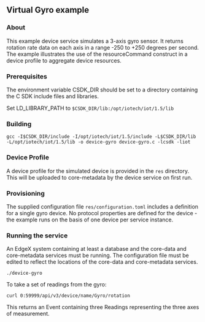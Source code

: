 ## Virtual Gyro example

### About

This example device service simulates a 3-axis gyro sensor. It returns
rotation rate data on each axis in a range -250 to +250 degrees per second.
The example illustrates the use of the resourceCommand construct in a device
profile to aggregate device resources.

### Prerequisites

The environment variable CSDK_DIR should be set to a directory containing the
C SDK include files and libraries.

Set LD_LIBRARY_PATH to `$CSDK_DIR/lib:/opt/iotech/iot/1.5/lib`

### Building

```
gcc -I$CSDK_DIR/include -I/opt/iotech/iot/1.5/include -L$CSDK_DIR/lib -L/opt/iotech/iot/1.5/lib -o device-gyro device-gyro.c -lcsdk -liot
```

### Device Profile

A device profile for the simulated device is provided in the `res` directory. This will be uploaded to core-metadata by the device service on first run.

### Provisioning

The supplied configuration file `res/configuration.toml` includes a definition for a single gyro device. No protocol properties are defined for the device - the example runs on the basis of one device per service instance.

### Running the service

An EdgeX system containing at least a database and the core-data and core-metadata services must be running. The configuration file must be edited to reflect the locations of the core-data and core-metadata services.

```
./device-gyro
```

To take a set of readings from the gyro:

```
curl 0:59999/api/v3/device/name/Gyro/rotation
```

This returns an Event containing three Readings representing the three axes of measurement.
